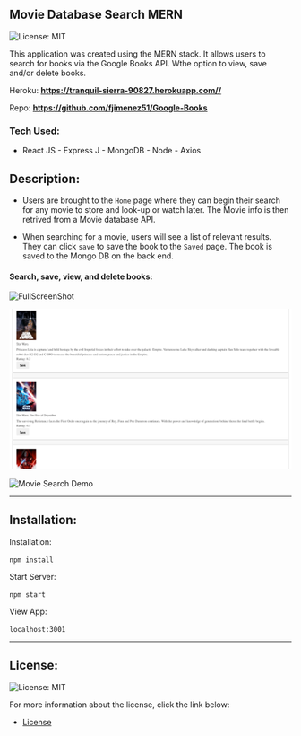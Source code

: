 
## Movie Database Search MERN

![License: MIT](https://img.shields.io/badge/License%3A-MIT-green.svg)

This application was created using the MERN stack. It allows users to search for books via the Google Books API. Wthe option to view, save and/or delete books.

Heroku: <b><a href="https://whispering-eyrie-33435.herokuapp.com/" target="_blank">https://tranquil-sierra-90827.herokuapp.com//</a></b>

Repo: <b><a href="https://github.com/fjimenez51/Google-Books" target="_blank">https://github.com/fjimenez51/Google-Books</a></b>

### Tech Used:
 - React JS - Express J  - MongoDB - Node - Axios

## Description:

- Users are brought to the `Home` page where they can begin their search for any movie to store and look-up or watch later. The Movie info is then retrived from a Movie database API.

- When searching for a movie, users will see a list of relevant results. They can click `save` to save the book to the `Saved` page. The book is saved to the Mongo DB on the back end.



#### Search, save, view, and delete books:   

![FullScreenShot](client/src/utils/images/fullscreen.png?raw=true "FullScreenShot")

![SavedBooks](client/src/utils/images/saveddb.png?raw=true "SavedMovies")

![Movie Search Demo](client/src/utils/images/screendemo.gif?raw=true "Movie Search Demo")

---

## Installation:


Installation:

`npm install`  

Start Server:

`npm start`  

View App:

`localhost:3001`  

---

## License:

![License: MIT](https://img.shields.io/badge/License%3A-MIT-green.svg)

For more information about the license, click the link below:

- [License](https://opensource.org/licenses/)

